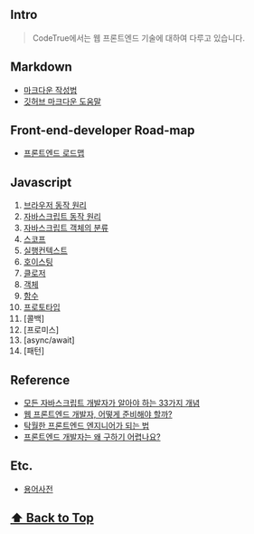 ## Intro

> CodeTrue에서는 웹 프론트엔드 기술에 대하여 다루고 있습니다.

## Markdown


* [마크다운 작성법](http://ccl.cckorea.org/syntax/)
* [깃허브 마크다운 도움말](https://guides.github.com/features/mastering-markdown/)


## Front-end-developer Road-map 

* [프론트엔드 로드맵](https://github.com/devJang/developer-roadmap)


## Javascript

1. [브라우저 동작 원리](/javascript/js_browser/README.md)
1. [자바스크립트 동작 원리](/javascript/js_setup/README.md)
1. [자바스크립트 객체의 분류](/javascript/js_object/README.md)
1. [스코프](/javascript/js_scope/README.md)
1. [실행컨텍스트](/javascript/js_context/README.md)
1. [호이스팅](/javascript/js_hoisting/README.md)
1. [클로저](/javascript/js_closures/README.md)
1. [객체](/javascript/js_object/object.md)
1. [함수](/javascript/js_function/README.md)
1. [프로토타입](/javascript/js_prototype/README.md)
1. [콜백]
1. [프로미스]
1. [async/await]
1. [패턴]



## Reference

- [모든 자바스크립트 개발자가 알아야 하는 33가지 개념](https://github.com/yjs03057/33-js-concepts)
- [웹 프론트엔드 개발자, 어떻게 준비해야 할까?](https://medium.com/@codesquad_yoda/%EC%9B%B9-%ED%94%84%EB%A1%A0%ED%8A%B8%EC%97%94%EB%93%9C-%EA%B0%9C%EB%B0%9C%EC%9E%90-%EC%96%B4%EB%96%BB%EA%B2%8C-%EC%A4%80%EB%B9%84%ED%95%B4%EC%95%BC-%ED%95%A0%EA%B9%8C-5ac7bb6ff2a9)
- [탁월한 프론트엔드 엔지니어가 되는 법](https://hyunseob.github.io/2016/02/21/how-to-become-a-great-frontend-engineer/)
- [프론트엔드 개발자는 왜 구하기 어렵나요?](https://taegon.kim/archives/4810)


## Etc. 

* [용어사전](/etc/README.md)


 **[⬆  Back to Top](#Intro)**
---

